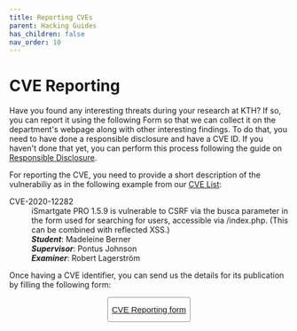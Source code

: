 ```yaml
---
title: Reporting CVEs
parent: Hacking Guides
has_children: false
nav_order: 10
---
```


# CVE Reporting


Have you found any interesting threats during your research at KTH?
If so, you can report it using the following Form so that we can collect it on the department's webpage along with other interesting findings. To do that, you need to have done a responsible disclosure and have a CVE ID. If you haven't done that yet, you can perform this process following the guide on [Responsible Disclosure](https://nse.digital/pages/thesis_guidelines/responsible_disclosure.html).

For reporting the CVE, you need to provide a short description of the vulnerabiliy as in the following example from our [CVE List](https://www.kth.se/cs/nse/research/software-systems-architecture-and-security/projects/ethical-hacking-1.914053):

<dl>
  <dt>CVE-2020-12282</dt>
  <dd>
    iSmartgate PRO 1.5.9 is vulnerable to CSRF via the busca parameter in the form used for searching for users, accessible via /index.php. (This can be combined with reflected XSS.)
    <br>
    <i><b>Student</b></i>: Madeleine Berner<br>
    <i><b>Supervisor</b></i>: Pontus Johnson<br>
    <i><b>Examiner</b></i>: Robert Lagerström
  </dd>
</dl>

Once having a CVE identifier, you can send us the details for its publication by filling the following form:

<a href="https://forms.gle/V24PrVUCUVi9nvxH7" style="width: 100%; display: block;">
    <button style="font-size: 15px; padding: 4px; margin: 0 auto; border: 1px solid rgb(145, 145, 145); max-width: 180px; border-radius: 4px; background-color: transparent; color: white; display: inherit; height: 45px; width: 150px"><a href="https://forms.gle/V24PrVUCUVi9nvxH7">CVE Reporting form</a></button>
</a>